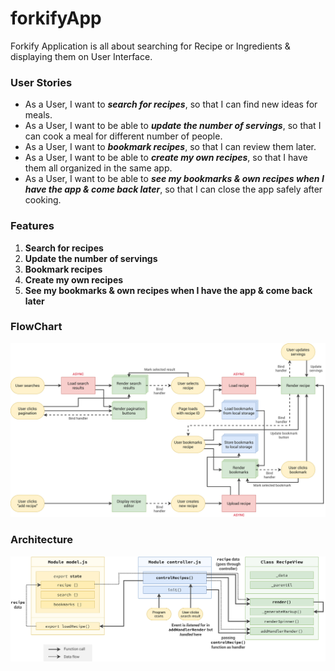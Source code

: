 # forkifyApp

Forkify Application is all about searching for Recipe or Ingredients & displaying them on User Interface.

### User Stories

- As a User, I want to **_search for recipes_**, so that I can find new ideas for meals.
- As a User, I want to be able to **_update the number of servings_**, so that I can cook a meal for different number of people.
- As a User, I want to **_bookmark recipes_**, so that I can review them later.
- As a User, I want to be able to **_create my own recipes_**, so that I have them all organized in the same app.
- As a User, I want to be able to **_see my bookmarks & own recipes when I have the app & come back later_**, so that I can close the app safely after cooking.

### Features

1. **Search for recipes**
2. **Update the number of servings**
3. **Bookmark recipes**
4. **Create my own recipes**
5. **See my bookmarks & own recipes when I have the app & come back later**

### FlowChart

![FlowChart](forkify-flowchart-part.png)

### Architecture

![Recipe Loading](forkify-architecture-recipe-loading.png)

